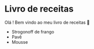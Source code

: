 # Livro de receitas
 Olá ! Bem vindo ao meu livro de receitas :wave:
  - Strogonoff de frango
  - Pavê
  - Mousse

